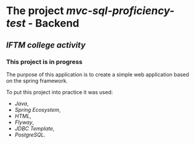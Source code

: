 # The project *mvc-sql-proficiency-test* - Backend
## ***IFTM college activity***
### This project is in progress

The purpose of this application is to create a simple web application based on the spring framework.

To put this project into practice it was used:
- *Java*,
- *Spring Ecosystem*,
- *HTML*,
- *Flyway*,
- *JDBC Template*,
- *PostgreSQL.*
